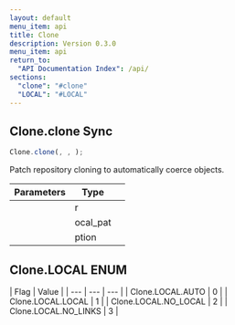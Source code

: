 ```yaml
---
layout: default
menu_item: api
title: Clone
description: Version 0.3.0
menu_item: api
return_to:
  "API Documentation Index": /api/
sections:
  "clone": "#clone"
  "LOCAL": "#LOCAL"
---
```


## <a name="clone"></a><span>Clone.</span>clone <span class="tags"><span class="sync">Sync</span></span>

```js
Clone.clone(, , );
```

Patch repository cloning to automatically coerce objects.


| Parameters | Type |   |
| --- | --- | --- |
|  | r |  |
|  | ocal_pat |  |
|  | ption |  |
## <a name="LOCAL"></a><span>Clone.</span>LOCAL <span class="tags"><span class="enum">ENUM</span></span>

| Flag | Value |
| --- | --- | --- |
| <span>Clone.LOCAL.</span>AUTO | 0 |
| <span>Clone.LOCAL.</span>LOCAL | 1 |
| <span>Clone.LOCAL.</span>NO_LOCAL | 2 |
| <span>Clone.LOCAL.</span>NO_LINKS | 3 |

